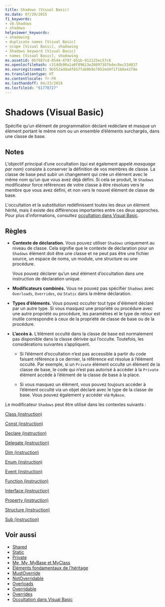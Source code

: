 ```yaml
---
title: Shadows (Visual Basic)
ms.date: 07/20/2015
f1_keywords:
- vb.Shadows
- shadows
helpviewer_keywords:
- shadowing
- duplicate names [Visual Basic]
- scope [Visual Basic], shadowing
- Shadows keyword [Visual Basic]
- names [Visual Basic], shadowing
ms.assetid: 6bf687cd-0544-4797-b51b-911125ec57c6
ms.openlocfilehash: c314db90a1a0f89613e20897387bdec8ec534837
ms.sourcegitcommit: 9b552addadfb57fab0b9e7852ed4f1f1b8a42f8e
ms.translationtype: HT
ms.contentlocale: fr-FR
ms.lasthandoff: 04/23/2019
ms.locfileid: "61778727"
---
```

# <a name="shadows-visual-basic"></a>Shadows (Visual Basic)
Spécifie qu’un élément de programmation déclaré redéclare et masque un élément portant le même nom ou un ensemble d’éléments surchargés, dans une classe de base.  
  
## <a name="remarks"></a>Notes  
 L’objectif principal d’une occultation (qui est également appelé *masquage par nom*) consiste à conserver la définition de vos membres de classe. La classe de base peut subir un changement qui crée un élément avec le même nom qu’un que vous avez déjà défini. Si cela se produit, le `Shadows` modificateur force références de votre classe à être résolues vers le membre que vous avez défini, et non vers le nouvel élément de classe de base.  
  
 L'occultation et la substitution redéfinissent toutes les deux un élément hérité, mais il existe des différences importantes entre ces deux approches. Pour plus d’informations, consultez [occultation dans Visual Basic](../../../visual-basic/programming-guide/language-features/declared-elements/shadowing.md).  
  
## <a name="rules"></a>Règles  
  
- **Contexte de déclaration.** Vous pouvez utiliser `Shadows` uniquement au niveau de classe. Cela signifie que le contexte de déclaration pour un `Shadows` élément doit être une classe et ne peut pas être une fichier source, un espace de noms, un module, une structure ou une procédure.  
  
     Vous pouvez déclarer qu’un seul élément d’occultation dans une instruction de déclaration unique.  
  
- **Modificateurs combinés.** Vous ne pouvez pas spécifier `Shadows` avec `Overloads`, `Overrides`, ou `Static` dans la même déclaration.  
  
- **Types d’éléments.** Vous pouvez occulter tout type d'élément déclaré par un autre type. Si vous masquez une propriété ou procédure avec une autre propriété ou procédure, les paramètres et le type de retour est inutile correspondre à ceux de la propriété de classe de base ou de la procédure.  
  
- **L’accès à.** L’élément occulté dans la classe de base est normalement pas disponible dans la classe dérivée qui l’occulte. Toutefois, les considérations suivantes s’appliquent.  
  
    - Si l’élément d’occultation n’est pas accessible à partir du code faisant référence à ce dernier, la référence est résolue à l’élément occulté. Par exemple, si un `Private` élément occulte un élément de la classe de base, le code qui n’est pas autorisé à accéder à la `Private` élément accède à l’élément de la classe de base à la place.  
  
    - Si vous masquez un élément, vous pouvez toujours accéder à l’élément occulté via un objet déclaré avec le type de la classe de base. Vous pouvez également y accéder via `MyBase`.  
  
 Le modificateur `Shadows` peut être utilisé dans les contextes suivants :  
  
 [Class (instruction)](../../../visual-basic/language-reference/statements/class-statement.md)  
  
 [Const (instruction)](../../../visual-basic/language-reference/statements/const-statement.md)  
  
 [Declare (instruction)](../../../visual-basic/language-reference/statements/declare-statement.md)  
  
 [Delegate (instruction)](../../../visual-basic/language-reference/statements/delegate-statement.md)  
  
 [Dim (instruction)](../../../visual-basic/language-reference/statements/dim-statement.md)  
  
 [Enum (instruction)](../../../visual-basic/language-reference/statements/enum-statement.md)  
  
 [Event (instruction)](../../../visual-basic/language-reference/statements/event-statement.md)  
  
 [Function (instruction)](../../../visual-basic/language-reference/statements/function-statement.md)  
  
 [Interface (instruction)](../../../visual-basic/language-reference/statements/interface-statement.md)  
  
 [Property (instruction)](../../../visual-basic/language-reference/statements/property-statement.md)  
  
 [Structure (instruction)](../../../visual-basic/language-reference/statements/structure-statement.md)  
  
 [Sub (instruction)](../../../visual-basic/language-reference/statements/sub-statement.md)  
  
## <a name="see-also"></a>Voir aussi

- [Shared](../../../visual-basic/language-reference/modifiers/shared.md)
- [Static](../../../visual-basic/language-reference/modifiers/static.md)
- [Private](../../../visual-basic/language-reference/modifiers/private.md)
- [Me, My, MyBase et MyClass](../../../visual-basic/programming-guide/program-structure/me-my-mybase-and-myclass.md)
- [Éléments fondamentaux de l’héritage](../../../visual-basic/programming-guide/language-features/objects-and-classes/inheritance-basics.md)
- [MustOverride](../../../visual-basic/language-reference/modifiers/mustoverride.md)
- [NotOverridable](../../../visual-basic/language-reference/modifiers/notoverridable.md)
- [Overloads](../../../visual-basic/language-reference/modifiers/overloads.md)
- [Overridable](../../../visual-basic/language-reference/modifiers/overridable.md)
- [Overrides](../../../visual-basic/language-reference/modifiers/overrides.md)
- [Occultation dans Visual Basic](../../../visual-basic/programming-guide/language-features/declared-elements/shadowing.md)
